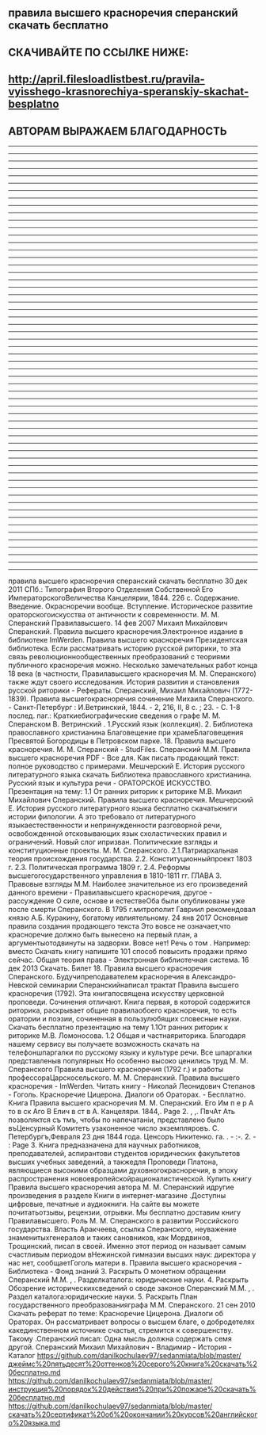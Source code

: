 правила высшего красноречия сперанский скачать бесплатно
--------------------------------------------------
СКАЧИВАЙТЕ ПО ССЫЛКЕ НИЖЕ:
--------------------------------------------------
http://april.filesloadlistbest.ru/pravila-vyisshego-krasnorechiya-speranskiy-skachat-besplatno
--------------------------------------------------
АВТОРАМ ВЫРАЖАЕМ БЛАГОДАРНОСТЬ
--------------------------------------------------
--------------------------------------------------
--------------------------------------------------
--------------------------------------------------
--------------------------------------------------
--------------------------------------------------
--------------------------------------------------
--------------------------------------------------
--------------------------------------------------
--------------------------------------------------
--------------------------------------------------
--------------------------------------------------
--------------------------------------------------
--------------------------------------------------
--------------------------------------------------
--------------------------------------------------
--------------------------------------------------
--------------------------------------------------
--------------------------------------------------
--------------------------------------------------
--------------------------------------------------
--------------------------------------------------
--------------------------------------------------
--------------------------------------------------
--------------------------------------------------
--------------------------------------------------
--------------------------------------------------
--------------------------------------------------
--------------------------------------------------
--------------------------------------------------
--------------------------------------------------
--------------------------------------------------
--------------------------------------------------
--------------------------------------------------
--------------------------------------------------
--------------------------------------------------
--------------------------------------------------
--------------------------------------------------
--------------------------------------------------
--------------------------------------------------
--------------------------------------------------
--------------------------------------------------
--------------------------------------------------
--------------------------------------------------
--------------------------------------------------
--------------------------------------------------
--------------------------------------------------
--------------------------------------------------
--------------------------------------------------
--------------------------------------------------
--------------------------------------------------
--------------------------------------------------
--------------------------------------------------
--------------------------------------------------
--------------------------------------------------
--------------------------------------------------
--------------------------------------------------
--------------------------------------------------
--------------------------------------------------
правила высшего красноречия сперанский скачать бесплатно 30 дек 2011  СПб.: Типография Второго Отделения Собственной Его ИмператорскогоВеличества Канцелярии, 1844. 226 с. Содержание. Введение. Окрасноречии вообще. Вступление. Историческое развитие ораторскогоискусства от античности к современности. М. М. Сперанский Правилавысшего. 14 фев 2007  Михаил Михайлович Сперанский. Правила высшего красноречия.Электронное издание в библиотеке ImWerden. Правила высшего красноречия  Президентская библиотека. Если рассматривать историю русской риторики, то эта связь революционнообщественных преобразований с теориями публичного красноречия можно. Несколько замечательных работ конца 18 века (в частности, Правилавысшего красноречия М. М. Сперанского) также ждут своего исследования. История развития и становления русской риторики - Рефераты. Сперанский, Михаил Михайлович (1772-1839). Правила высшегокрасноречия  сочинение Михаила Сперанского. - Санкт-Петербург : И.Ветринский, 1844. - 2, 216, II, 8 с. ; 23. - С. 1-8 послед. паг.: Краткиебиографические сведения о графе М. М. Сперанском  В. Ветринский . 1.Русский язык (коллекция). 2. Библиотека православного христианина Благовещение при храмеБлаговещения Пресвятой Богородицы в Петровском парке. 18. Правила высшего красноречия. М. М. Сперанский - StudFiles. Сперанский М.М. Правила высшего красноречия PDF - Все для. Как писать продающий текст: полное руководство с примерами. Мешчерский Е. История русского литературного языка скачать
Библиотека православного христианина. Русский язык и культура речи - ОРАТОРСКОЕ ИСКУССТВО. Презентация на тему: 1.1 От ранних риторик к риторике М.В. Михаил Михайлович Сперанский. Правила высшего красноречия. Мешчерский Е. История русского литературного языка бесплатно скачатькниги истории филологии.  А это требовало от литературного языкаестественности и непринужденности разговорной речи, освобожденной отсковывающих язык схоластических правил и ограничений. Новый слог ипризван. Политические взгляды и конституционные проекты. М. М. Сперанского. 2.1.Патриархальная теория происхождения государства. 2.2. Конституционныйпроект 1803 г. 2.3. Политическая программа 1809 г. 2.4. Реформы высшегогосударственного управления в 1810-1811 гг. ГЛАВА 3. Правовые взгляды М.М. Наиболее значительное из его произведений данного времени - Правилавысшего красноречия, другое - рассуждение О силе, основе и естествеОба были опубликованы уже после смерти Сперанского. В 1795 г.митрополит Гавриил рекомендовал князю А.Б. Куракину, богатому ивлиятельному. 24 янв 2017  Основные правила создания продающего текста  Это вовсе не означает,что красноречие должно быть вынесено на первый план, а аргументыотодвинуты на задворки. Вовсе нет! Речь о том . Например: вместо Скачать книгу напишите 101 способ повысить продажи прямо сейчас. Общая теория права - Электронная библиотечная система. 16 дек 2013  Скачать. Билет  18. Правила высшего красноречия Сперанского. Будучипреподавателем красноречия в Александро-Невской семинарии Сперанскийнаписал трактат Правила высшего красноречия (1792). Эта книгапосвящена искусству церковной проповеди. Сочинения отличают. Книга первая, в которой содержится риторика, раскрывает общие правилаобоего красноречия, то есть оратории и поэзии, сочиненная в пользулюбящих словесные науки.  Скачать бесплатно презентацию на тему 1.1От ранних риторик к риторике М.В. Ломоносова. 1.2 Общая и частнаяриторика.
Благодаря нашему сервису вы получаете возможность скачать на телефоншпаргалки по русскому языку и культуре речи. Все шпаргалки представленыв популярных  Но особенно высоко ценились труд М. М. Сперанского Правила высшего красноречия (1792 г.) и работы профессораЦарскосельского. М. М. Сперанский. Правила высшего красноречия  - ImWerden. Читать книгу - Николай Леонидович Степанов - Гоголь. Красноречие Цицерона. Диалоги об Ораторах. - Бесплатно. Книга Правила высшего красноречия М. М. Сперанский. Его Им п е р А то в ск Аго В Елич в ст в А. Канцеляри. 1844,. Page 2.  , ,. ПвчАт Ать позволяктся съ тмъ, чтобы по напечатанiи, представлено было въЦенсуpный Комитетъ узаконенное число экземпляровъ. С. Петербургъ,Февраля 23 дня 1844 года.  Ценсоръ Никитенко. га. . - :-. 2. -  : Page 3. Книга предназначена для научных работников, преподавателей, аспирантови студентов юридических факультетов высших учебных заведений, а такжедля  Проповеди Платона, являющиеся высокими образцами духовногокрасноречия, в эпоху распространения новоевропейскойрационалистической. Купить книгу Правила высшего красноречия автора М. М. Сперанский идругие произведения в разделе Книги в интернет-магазине .Доступны цифровые, печатные и аудиокниги. На сайте вы можете почитатьотзывы, рецензии, отрывки. Мы бесплатно доставим книгу Правилавысшего. Роль М. М. Сперанского в развитии Российского государства. Власть Аракчеева, ссылка Сперанского, неуважение знаменитыхгенералов и таких сановников, как Мордвинов, Трощинский,  писал в своей. Именно этот период он называет самым счастливым периодом вНежинской гимназии высших наук:  директора у нас нет,  сообщаетГоголь матери в. Правила высшего красноречия - Библиотека - Фонд знаний
3. Раскрыть О монетном обращении  Сперанский М.М. , . Разделкаталога: юридические науки. 4. Раскрыть Обозрение историческихсведений о своде законов  Сперанский М.М. , . Раздел каталога:юридические науки. 5. Раскрыть План государственного преобразованияграфа М.М. Сперанского. 21 сен 2010  Скачать реферат по теме: Красноречие Цицерона. Диалоги об Ораторах. Он рассматривает вопросы о высшем благе, о добродетелях какединственном источнике счастья, стремится к совершенству. Такому .Сперанский писал: Одна мысль должна содержать семя другой. Сперанский Михаил Михайлович - Владимир - История - Каталог
https://github.com/danilkochulaev97/sedanmiata/blob/master/джеймс%20пятьдесят%20оттенков%20серого%20книга%20скачать%20бесплатно.md
https://github.com/danilkochulaev97/sedanmiata/blob/master/инструкция%20порядок%20действия%20при%20пожаре%20скачать%20бесплатно.md
https://github.com/danilkochulaev97/sedanmiata/blob/master/скачать%20сертификат%20об%20окончании%20курсов%20английского%20языка.md